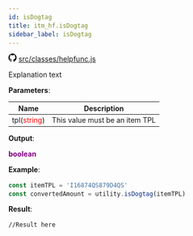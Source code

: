 ```yaml
---
id: isDogtag
title: itm_hf.isDogtag
sidebar_label: isDogtag
---
```

![](/img/github.png) [src/classes/helpfunc.js](https://github.com/TrustedSourceLeaks/LeakedServer/blob/master/src/classes/helpfunc.js)

Explanation text

**Parameters**:

Name  |   Description 
----------- |   -----------
tpl(<font color="red">string</font>)  |   This value must be an item TPL


**Output**:

**<font color="purple">boolean</font>**


**Example**:
```js
const itemTPL = 'I16874QS879D4QS'
const convertedAmount = utility.isDogtag(itemTPL)
```

**Result**:
```
//Result here
```
